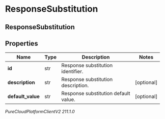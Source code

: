 # ResponseSubstitution

## ResponseSubstitution

## Properties

|Name | Type | Description | Notes|
|------------ | ------------- | ------------- | -------------|
| **id** | str | Response substitution identifier. | |
| **description** | str | Response substitution description. | [optional] |
| **default_value** | str | Response substitution default value. | [optional] |



_PureCloudPlatformClientV2 211.1.0_
